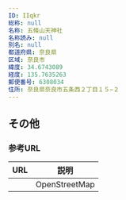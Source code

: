 ```yaml
---
ID: IIqkr
総称: null
名称: 五條山天神社
名称読み: null
別名: null
都道府県: 奈良県
区域: 奈良市
緯度: 34.6743089
経度: 135.7635263
郵便番号: 6308034
住所: 奈良県奈良市五条西２丁目１５−２
---
```


## その他

### 参考URL

| URL | 説明          |
| --- | ------------- |
|     | OpenStreetMap |
